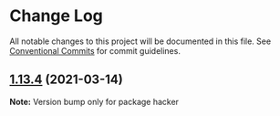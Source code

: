 # Change Log

All notable changes to this project will be documented in this file.
See [Conventional Commits](https://conventionalcommits.org) for commit guidelines.

## [1.13.4](https://github.com/Chronoblog/gatsby-theme-chronoblog/compare/hacker@1.13.3...hacker@1.13.4) (2021-03-14)

**Note:** Version bump only for package hacker
